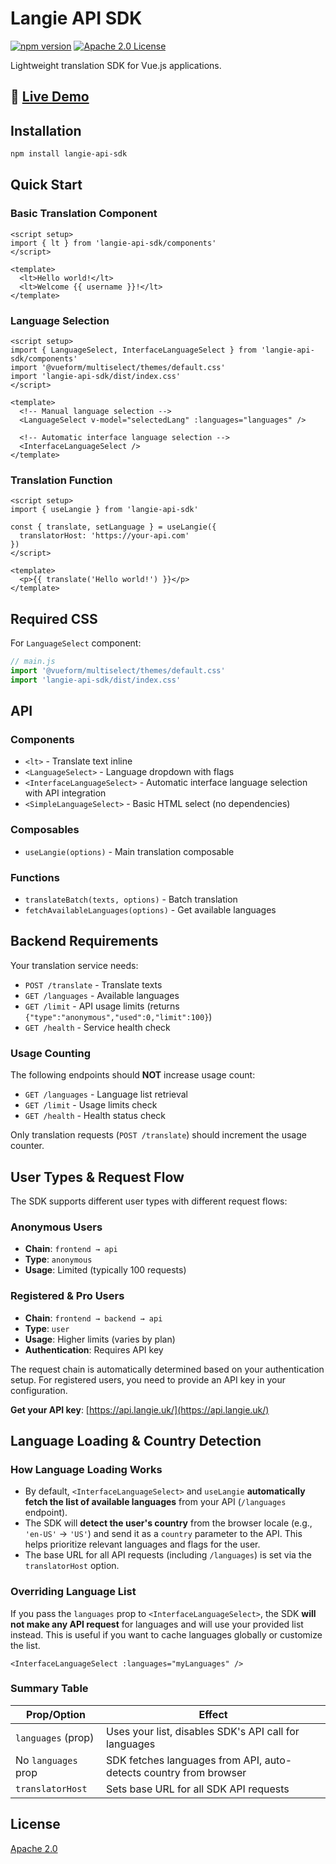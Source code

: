 # Langie API SDK

[![npm version](https://img.shields.io/npm/v/langie-api-sdk.svg?style=flat)](https://www.npmjs.com/package/langie-api-sdk)
[![Apache 2.0 License](https://img.shields.io/badge/license-Apache%202.0-blue.svg)](LICENSE)

Lightweight translation SDK for Vue.js applications.

## 🚀 [Live Demo](https://langie-demo.netlify.app/)

## Installation

```bash
npm install langie-api-sdk
```

## Quick Start

### Basic Translation Component

```vue
<script setup>
import { lt } from 'langie-api-sdk/components'
</script>

<template>
  <lt>Hello world!</lt>
  <lt>Welcome {{ username }}!</lt>
</template>
```

### Language Selection

```vue
<script setup>
import { LanguageSelect, InterfaceLanguageSelect } from 'langie-api-sdk/components'
import '@vueform/multiselect/themes/default.css'
import 'langie-api-sdk/dist/index.css'
</script>

<template>
  <!-- Manual language selection -->
  <LanguageSelect v-model="selectedLang" :languages="languages" />

  <!-- Automatic interface language selection -->
  <InterfaceLanguageSelect />
</template>
```

### Translation Function

```vue
<script setup>
import { useLangie } from 'langie-api-sdk'

const { translate, setLanguage } = useLangie({
  translatorHost: 'https://your-api.com'
})
</script>

<template>
  <p>{{ translate('Hello world!') }}</p>
</template>
```

## Required CSS

For `LanguageSelect` component:

```js
// main.js
import '@vueform/multiselect/themes/default.css'
import 'langie-api-sdk/dist/index.css'
```

## API

### Components

- `<lt>` - Translate text inline
- `<LanguageSelect>` - Language dropdown with flags
- `<InterfaceLanguageSelect>` - Automatic interface language selection with API integration
- `<SimpleLanguageSelect>` - Basic HTML select (no dependencies)

### Composables

- `useLangie(options)` - Main translation composable

### Functions

- `translateBatch(texts, options)` - Batch translation
- `fetchAvailableLanguages(options)` - Get available languages

## Backend Requirements

Your translation service needs:

- `POST /translate` - Translate texts
- `GET /languages` - Available languages
- `GET /limit` - API usage limits (returns `{"type":"anonymous","used":0,"limit":100}`)
- `GET /health` - Service health check

### Usage Counting

The following endpoints should **NOT** increase usage count:

- `GET /languages` - Language list retrieval
- `GET /limit` - Usage limits check
- `GET /health` - Health status check

Only translation requests (`POST /translate`) should increment the usage counter.

## User Types & Request Flow

The SDK supports different user types with different request flows:

### Anonymous Users

- **Chain**: `frontend → api`
- **Type**: `anonymous`
- **Usage**: Limited (typically 100 requests)

### Registered & Pro Users

- **Chain**: `frontend → backend → api`
- **Type**: `user`
- **Usage**: Higher limits (varies by plan)
- **Authentication**: Requires API key

The request chain is automatically determined based on your authentication setup. For registered users, you need to provide an API key in your configuration.

**Get your API key**: [https://api.langie.uk/](https://api.langie.uk/)

## Language Loading & Country Detection

### How Language Loading Works

- By default, `<InterfaceLanguageSelect>` and `useLangie` **automatically fetch the list of available languages** from your API (`/languages` endpoint).
- The SDK will **detect the user's country** from the browser locale (e.g., `'en-US'` → `'US'`) and send it as a `country` parameter to the API. This helps prioritize relevant languages and flags for the user.
- The base URL for all API requests (including `/languages`) is set via the `translatorHost` option.

### Overriding Language List

If you pass the `languages` prop to `<InterfaceLanguageSelect>`, the SDK **will not make any API request** for languages and will use your provided list instead. This is useful if you want to cache languages globally or customize the list.

```vue
<InterfaceLanguageSelect :languages="myLanguages" />
```

### Summary Table

| Prop/Option         | Effect                                                            |
| ------------------- | ----------------------------------------------------------------- |
| `languages` (prop)  | Uses your list, disables SDK's API call for languages             |
| No `languages` prop | SDK fetches languages from API, auto-detects country from browser |
| `translatorHost`    | Sets base URL for all SDK API requests                            |

## License

[Apache 2.0](LICENSE)
